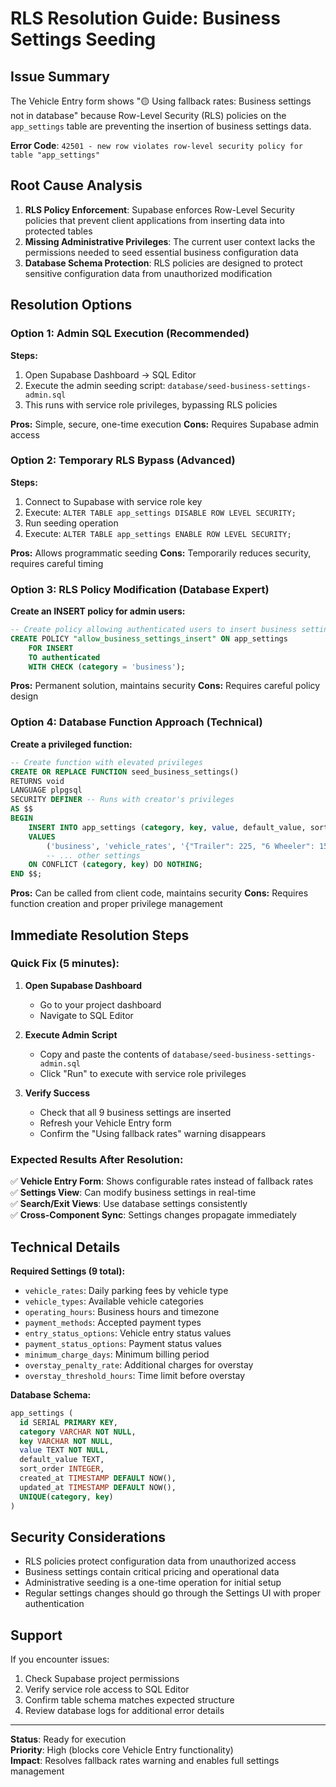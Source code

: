 # RLS Resolution Guide: Business Settings Seeding

## Issue Summary

The Vehicle Entry form shows "🟡 Using fallback rates: Business settings not in database" because Row-Level Security (RLS) policies on the `app_settings` table are preventing the insertion of business settings data.

**Error Code**: `42501 - new row violates row-level security policy for table "app_settings"`

## Root Cause Analysis

1. **RLS Policy Enforcement**: Supabase enforces Row-Level Security policies that prevent client applications from inserting data into protected tables
2. **Missing Administrative Privileges**: The current user context lacks the permissions needed to seed essential business configuration data  
3. **Database Schema Protection**: RLS policies are designed to protect sensitive configuration data from unauthorized modification

## Resolution Options

### Option 1: Admin SQL Execution (Recommended)

**Steps:**
1. Open Supabase Dashboard → SQL Editor
2. Execute the admin seeding script: `database/seed-business-settings-admin.sql`
3. This runs with service role privileges, bypassing RLS policies

**Pros:** Simple, secure, one-time execution
**Cons:** Requires Supabase admin access

### Option 2: Temporary RLS Bypass (Advanced)

**Steps:**
1. Connect to Supabase with service role key
2. Execute: `ALTER TABLE app_settings DISABLE ROW LEVEL SECURITY;`
3. Run seeding operation
4. Execute: `ALTER TABLE app_settings ENABLE ROW LEVEL SECURITY;`

**Pros:** Allows programmatic seeding
**Cons:** Temporarily reduces security, requires careful timing

### Option 3: RLS Policy Modification (Database Expert)

**Create an INSERT policy for admin users:**

```sql
-- Create policy allowing authenticated users to insert business settings
CREATE POLICY "allow_business_settings_insert" ON app_settings
    FOR INSERT
    TO authenticated
    WITH CHECK (category = 'business');
```

**Pros:** Permanent solution, maintains security
**Cons:** Requires careful policy design

### Option 4: Database Function Approach (Technical)

**Create a privileged function:**

```sql
-- Create function with elevated privileges
CREATE OR REPLACE FUNCTION seed_business_settings()
RETURNS void
LANGUAGE plpgsql
SECURITY DEFINER -- Runs with creator's privileges
AS $$
BEGIN
    INSERT INTO app_settings (category, key, value, default_value, sort_order)
    VALUES 
        ('business', 'vehicle_rates', '{"Trailer": 225, "6 Wheeler": 150, "4 Wheeler": 100, "2 Wheeler": 50}', '{"Trailer": 225, "6 Wheeler": 150, "4 Wheeler": 100, "2 Wheeler": 50}', 1),
        -- ... other settings
    ON CONFLICT (category, key) DO NOTHING;
END $$;
```

**Pros:** Can be called from client code, maintains security
**Cons:** Requires function creation and proper privilege management

## Immediate Resolution Steps

### Quick Fix (5 minutes):

1. **Open Supabase Dashboard**
   - Go to your project dashboard
   - Navigate to SQL Editor

2. **Execute Admin Script**
   - Copy and paste the contents of `database/seed-business-settings-admin.sql`
   - Click "Run" to execute with service role privileges

3. **Verify Success**
   - Check that all 9 business settings are inserted
   - Refresh your Vehicle Entry form
   - Confirm the "Using fallback rates" warning disappears

### Expected Results After Resolution:

✅ **Vehicle Entry Form**: Shows configurable rates instead of fallback rates  
✅ **Settings View**: Can modify business settings in real-time  
✅ **Search/Exit Views**: Use database settings consistently  
✅ **Cross-Component Sync**: Settings changes propagate immediately  

## Technical Details

**Required Settings (9 total):**
- `vehicle_rates`: Daily parking fees by vehicle type
- `vehicle_types`: Available vehicle categories  
- `operating_hours`: Business hours and timezone
- `payment_methods`: Accepted payment types
- `entry_status_options`: Vehicle entry status values
- `payment_status_options`: Payment status values  
- `minimum_charge_days`: Minimum billing period
- `overstay_penalty_rate`: Additional charges for overstay
- `overstay_threshold_hours`: Time limit before overstay

**Database Schema:**
```sql
app_settings (
  id SERIAL PRIMARY KEY,
  category VARCHAR NOT NULL,
  key VARCHAR NOT NULL,
  value TEXT NOT NULL,
  default_value TEXT,
  sort_order INTEGER,
  created_at TIMESTAMP DEFAULT NOW(),
  updated_at TIMESTAMP DEFAULT NOW(),
  UNIQUE(category, key)
)
```

## Security Considerations

- RLS policies protect configuration data from unauthorized access
- Business settings contain critical pricing and operational data
- Administrative seeding is a one-time operation for initial setup
- Regular settings changes should go through the Settings UI with proper authentication

## Support

If you encounter issues:
1. Check Supabase project permissions
2. Verify service role access to SQL Editor  
3. Confirm table schema matches expected structure
4. Review database logs for additional error details

---

**Status**: Ready for execution  
**Priority**: High (blocks core Vehicle Entry functionality)  
**Impact**: Resolves fallback rates warning and enables full settings management